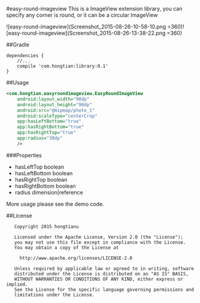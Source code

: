 #easy-round-imageview
This is a ImageView extension library, you can specify any corner is round, or it can be a circular ImageView

![easy-round-imageview](Screenshot_2015-08-26-10-58-10.png =360)![easy-round-imageview](Screenshot_2015-08-26-13-38-22.png =360)

##Gradle
```
dependencies {
    //...
    compile 'com.hongtian:library:0.1'
}
```

##Usage
```xml
<com.hongtian.easyroundimageview.EasyRoundImageView
    android:layout_width="90dp"
    android:layout_height="90dp"
    android:src="@mipmap/photo_1"
    android:scaleType="centerCrop"
    app:hasLeftBottom="true"
    app:hasRightBottom="true"
    app:hasRightTop="true"
    app:radius="30dp"
    />
```
###Properties
* hasLeftTop boolean
* hasLeftBottom boolean
* hasRightTop boolean
* hasRightBottom boolean
* radius dimension|reference

More usage please see the demo code.

##License
```
   Copyright 2015 hongtianu

   Licensed under the Apache License, Version 2.0 (the "License");
   you may not use this file except in compliance with the License.
   You may obtain a copy of the License at

     http://www.apache.org/licenses/LICENSE-2.0

   Unless required by applicable law or agreed to in writing, software
   distributed under the License is distributed on an "AS IS" BASIS,
   WITHOUT WARRANTIES OR CONDITIONS OF ANY KIND, either express or implied.
   See the License for the specific language governing permissions and
   limitations under the License.
```
